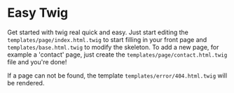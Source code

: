 # Easy Twig

Get started with twig real quick and easy. Just start editing the `templates/page/index.html.twig` to start filling in your front page and `templates/base.html.twig` to modify the skeleton. To add a new page, for example a 'contact' page, just create the `templates/page/contact.html.twig` file and you're done!

If a page can not be found, the template `templates/error/404.html.twig` will be rendered.
